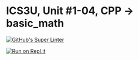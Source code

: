 # ICS3U, Unit #1-04, CPP → basic_math
[![GitHub's Super Linter](https://github.com/Mr-Coxall/ICS3U-Unit1-04-CPP-area_and_perimeter/workflows/GitHub's%20Super%20Linter/badge.svg)](https://github.com/Mr-Coxall/ICS3U-Unit1-04-CPP-area_and_perimeter/actions)

[![Run on Repl.it](https://repl.it/badge/github/Mr-Coxall/ICS3U-Unit1-04-CPP-area_and_perimeter)](https://repl.it/github/Mr-Coxall/ICS3U-Unit1-04-CPP-area_and_perimeter)